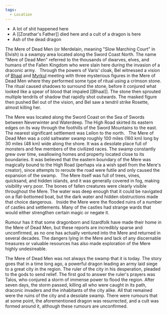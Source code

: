 ```yaml
---
tags:
  - Location
---
```


- A lot of shit happened here
- A [[Zorathar's Father]] died here and a cult of a dragon is here
- Ash of the dead dragon

The Mere of Dead Men (or Merdelain, meaning "Slow Marching Court" in Elvish) is a swampy area located along the Sword Coast North. The name "Mere of Dead Men" referred to the thousands of dwarves, elves, and humans of the Fallen Kingdom who were slain here during the invasion of a draconic army.   Through the powers of Varis' cloak, Bel witnessed a vision of [Bhaal](https://www.worldanvil.com/w/sword-coast-voldaren/a/bhaal-person) and [Myrkul](https://www.worldanvil.com/w/sword-coast-voldaren/a/myrkul-person) meeting with three mysterious figures in the Mere of Dead Men where they performed some type of ritual using a crimson stone. The ritual caused shadows to surround the stone, before it conjured what looked like a spear of blood that impaled [[Bhaal]]. The stone then sprouted multiple tendrils of shadow that rapidly shot outwards. The masked figure then pushed Bel out of the vision, and Bel saw a tendril strike Rosette, almost killing her.

The Mere was located along the Sword Coast on the Sea of Swords between Neverwinter and Waterdeep. The High Road skirted its eastern edges on its way through the foothills of the Sword Mountains to the east. The nearest significant settlement was Leilon to the north.   The Mere of Dead Men was a cold saltwater swamp roughly 100 miles (160 km) long by 30 miles (48 km) wide along the shore. It was a desolate place full of monsters and few members of the civilized races. The swamp constantly grew over time, swallowing homes and property located close to its boundaries. It was believed that the eastern boundary of the Mere was magically bound to the High Road (perhaps via a wish spell from the Mere's creator), since attempts to reroute the road were futile and only caused the expansion of the swamp.   The Mere itself was full of trees, vines, quicksand, and hidden islands, and it was generally covered in fog, making visibility very poor. The bones of fallen creatures were clearly visible throughout the Mere. The water was deep enough that it could be navigated on a flat-bottomed boat, but the dark water and hidden obstructions made that choice dangerous.   Inside the Mere were the flooded ruins of a number of castles and settlements. Many of the castles had strange wards that would either strengthen certain magic or negate it.

Rumour has it that some dragonborn and lizardfolk have made their home in the Mere of Dead Men, but these reports are incredibly sparse and unconfirmed, as no one has actually ventured into the Mere and returned in several decades. The dangers lying in the Mere and lack of any discernable treasures or valuable resources has also made exploration of the Mere highly undesireable.

The Mere of Dead Men was not always the swamp that it is today. The story goes that in a time long ago, a powerful dragon leading an army laid siege to a great city in the region. The ruler of the city in his desperation, pleaded to the gods to send relief. The first god to answer the ruler's prayers was Talos, who conjured a storm of immense power to flood the region. After seven days, the storm passed, killing all who were caught in its path, draconic invaders and the inhabitants of the city alike. All that remained were the ruins of the city and a desolate swamp. There were rumours that at some point, the aforementioned dragon was resurrected, and a cult was formed around it, although these rumours are unconfirmed.